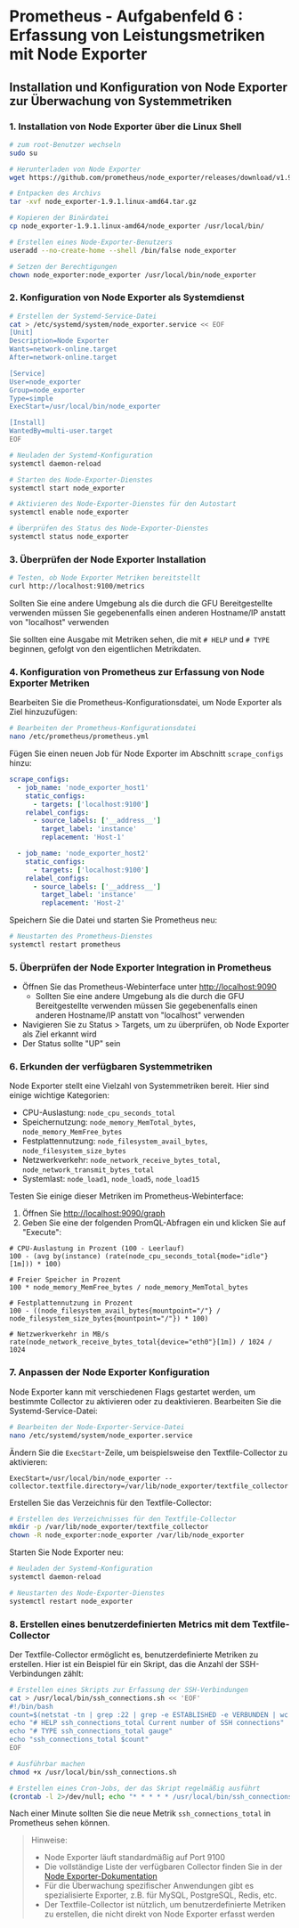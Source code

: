 # Prometheus - Aufgabenfeld 6 : Erfassung von Leistungsmetriken mit Node Exporter

## Installation und Konfiguration von Node Exporter zur Überwachung von Systemmetriken

### 1. Installation von Node Exporter über die Linux Shell

```bash
# zum root-Benutzer wechseln
sudo su

# Herunterladen von Node Exporter
wget https://github.com/prometheus/node_exporter/releases/download/v1.9.1/node_exporter-1.9.1.linux-amd64.tar.gz

# Entpacken des Archivs
tar -xvf node_exporter-1.9.1.linux-amd64.tar.gz

# Kopieren der Binärdatei
cp node_exporter-1.9.1.linux-amd64/node_exporter /usr/local/bin/

# Erstellen eines Node-Exporter-Benutzers
useradd --no-create-home --shell /bin/false node_exporter

# Setzen der Berechtigungen
chown node_exporter:node_exporter /usr/local/bin/node_exporter
```

### 2. Konfiguration von Node Exporter als Systemdienst

```bash
# Erstellen der Systemd-Service-Datei
cat > /etc/systemd/system/node_exporter.service << EOF
[Unit]
Description=Node Exporter
Wants=network-online.target
After=network-online.target

[Service]
User=node_exporter
Group=node_exporter
Type=simple
ExecStart=/usr/local/bin/node_exporter

[Install]
WantedBy=multi-user.target
EOF

# Neuladen der Systemd-Konfiguration
systemctl daemon-reload

# Starten des Node-Exporter-Dienstes
systemctl start node_exporter

# Aktivieren des Node-Exporter-Dienstes für den Autostart
systemctl enable node_exporter

# Überprüfen des Status des Node-Exporter-Dienstes
systemctl status node_exporter
```

### 3. Überprüfen der Node Exporter Installation

```bash
# Testen, ob Node Exporter Metriken bereitstellt
curl http://localhost:9100/metrics
```
Sollten Sie eine andere Umgebung als die durch die GFU Bereitgestellte verwenden müssen Sie gegebenenfalls einen anderen Hostname/IP anstatt von "localhost" verwenden

Sie sollten eine Ausgabe mit Metriken sehen, die mit `# HELP` und `# TYPE` beginnen, gefolgt von den eigentlichen Metrikdaten.

### 4. Konfiguration von Prometheus zur Erfassung von Node Exporter Metriken

Bearbeiten Sie die Prometheus-Konfigurationsdatei, um Node Exporter als Ziel hinzuzufügen:

```bash
# Bearbeiten der Prometheus-Konfigurationsdatei
nano /etc/prometheus/prometheus.yml
```

Fügen Sie einen neuen Job für Node Exporter im Abschnitt `scrape_configs` hinzu:

```yaml
scrape_configs:
  - job_name: 'node_exporter_host1'
    static_configs:
      - targets: ['localhost:9100']
    relabel_configs:
      - source_labels: ['__address__']
        target_label: 'instance'
        replacement: 'Host-1'

  - job_name: 'node_exporter_host2'
    static_configs:
      - targets: ['localhost:9100']
    relabel_configs:
      - source_labels: ['__address__']
        target_label: 'instance'
        replacement: 'Host-2'
```

Speichern Sie die Datei und starten Sie Prometheus neu:

```bash
# Neustarten des Prometheus-Dienstes
systemctl restart prometheus
```

### 5. Überprüfen der Node Exporter Integration in Prometheus

- Öffnen Sie das Prometheus-Webinterface unter [http://localhost:9090](http://localhost:9090)
  - Sollten Sie eine andere Umgebung als die durch die GFU Bereitgestellte verwenden müssen Sie gegebenenfalls einen anderen Hostname/IP anstatt von "localhost" verwenden 
- Navigieren Sie zu Status > Targets, um zu überprüfen, ob Node Exporter als Ziel erkannt wird
- Der Status sollte "UP" sein

### 6. Erkunden der verfügbaren Systemmetriken

Node Exporter stellt eine Vielzahl von Systemmetriken bereit. Hier sind einige wichtige Kategorien:

- CPU-Auslastung: `node_cpu_seconds_total`
- Speichernutzung: `node_memory_MemTotal_bytes`, `node_memory_MemFree_bytes`
- Festplattennutzung: `node_filesystem_avail_bytes`, `node_filesystem_size_bytes`
- Netzwerkverkehr: `node_network_receive_bytes_total`, `node_network_transmit_bytes_total`
- Systemlast: `node_load1`, `node_load5`, `node_load15`

Testen Sie einige dieser Metriken im Prometheus-Webinterface:

1. Öffnen Sie [http://localhost:9090/graph](http://localhost:9090/graph)
2. Geben Sie eine der folgenden PromQL-Abfragen ein und klicken Sie auf "Execute":

```
# CPU-Auslastung in Prozent (100 - Leerlauf)
100 - (avg by(instance) (rate(node_cpu_seconds_total{mode="idle"}[1m])) * 100)

# Freier Speicher in Prozent
100 * node_memory_MemFree_bytes / node_memory_MemTotal_bytes

# Festplattennutzung in Prozent
100 - ((node_filesystem_avail_bytes{mountpoint="/"} / node_filesystem_size_bytes{mountpoint="/"}) * 100)

# Netzwerkverkehr in MB/s
rate(node_network_receive_bytes_total{device="eth0"}[1m]) / 1024 / 1024
```

### 7. Anpassen der Node Exporter Konfiguration

Node Exporter kann mit verschiedenen Flags gestartet werden, um bestimmte Collector zu aktivieren oder zu deaktivieren. Bearbeiten Sie die Systemd-Service-Datei:

```bash
# Bearbeiten der Node-Exporter-Service-Datei
nano /etc/systemd/system/node_exporter.service
```

Ändern Sie die `ExecStart`-Zeile, um beispielsweise den Textfile-Collector zu aktivieren:

```
ExecStart=/usr/local/bin/node_exporter --collector.textfile.directory=/var/lib/node_exporter/textfile_collector
```

Erstellen Sie das Verzeichnis für den Textfile-Collector:

```bash
# Erstellen des Verzeichnisses für den Textfile-Collector
mkdir -p /var/lib/node_exporter/textfile_collector
chown -R node_exporter:node_exporter /var/lib/node_exporter
```

Starten Sie Node Exporter neu:

```bash
# Neuladen der Systemd-Konfiguration
systemctl daemon-reload

# Neustarten des Node-Exporter-Dienstes
systemctl restart node_exporter
```

### 8. Erstellen eines benutzerdefinierten Metrics mit dem Textfile-Collector

Der Textfile-Collector ermöglicht es, benutzerdefinierte Metriken zu erstellen. Hier ist ein Beispiel für ein Skript, das die Anzahl der SSH-Verbindungen zählt:

```bash
# Erstellen eines Skripts zur Erfassung der SSH-Verbindungen
cat > /usr/local/bin/ssh_connections.sh << 'EOF'
#!/bin/bash
count=$(netstat -tn | grep :22 | grep -e ESTABLISHED -e VERBUNDEN | wc -l)
echo "# HELP ssh_connections_total Current number of SSH connections"
echo "# TYPE ssh_connections_total gauge"
echo "ssh_connections_total $count"
EOF

# Ausführbar machen
chmod +x /usr/local/bin/ssh_connections.sh

# Erstellen eines Cron-Jobs, der das Skript regelmäßig ausführt
(crontab -l 2>/dev/null; echo "* * * * * /usr/local/bin/ssh_connections.sh > /var/lib/node_exporter/textfile_collector/ssh_connections.prom") | crontab -
```

Nach einer Minute sollten Sie die neue Metrik `ssh_connections_total` in Prometheus sehen können.

> Hinweise:
> - Node Exporter läuft standardmäßig auf Port 9100
> - Die vollständige Liste der verfügbaren Collector finden Sie in der [Node Exporter-Dokumentation](https://github.com/prometheus/node_exporter)
> - Für die Überwachung spezifischer Anwendungen gibt es spezialisierte Exporter, z.B. für MySQL, PostgreSQL, Redis, etc.
> - Der Textfile-Collector ist nützlich, um benutzerdefinierte Metriken zu erstellen, die nicht direkt von Node Exporter erfasst werden
